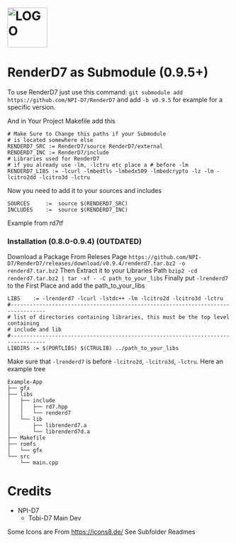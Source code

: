 # <img alt="LOGO" src="https://dev.npid7.de/tobid7/RenderD7/raw/branch/main/logo.png" height="90">
# RenderD7 as Submodule (0.9.5+)
To use RenderD7 just use this command: `git submodule add https://github.com/NPI-D7/RenderD7` and add `-b v0.9.5` for example for a specific version.


And in Your Project Makefile add this
```
# Make Sure to Change this paths if your Submodule
# is located somewhere else
RENDERD7_SRC := RenderD7/source RenderD7/external
RENDERD7_INC := RenderD7/include
# Libraries used for RenderD7
# if you already use -lm, -lctru etc place a # before -lm
RENDERD7_LIBS := -lcurl -lmbedtls -lmbedx509 -lmbedcrypto -lz -lm -lcitro2dd -lcitro3d -lctru
```
Now you need to add it to your sources and includes
```
SOURCES		:=	source $(RENDERD7_SRC)
INCLUDES	:=	source $(RENDERD7_INC)
```

Example from rd7tf
### Installation (0.8.0-0.9.4) (OUTDATED)
Download a Package From Releses Page
`https://github.com/NPI-D7/RenderD7/releases/download/v0.9.4/renderd7.tar.bz2 -o renderd7.tar.bz2`
Then Extract it to your Libraries Path
`bzip2 -cd renderd7.tar.bz2 | tar -xf - -C path_to_your_libs`
Finally put `-lrenderd7` to the First Place and add the path_to_your_libs
```
LIBS	:= -lrenderd7 -lcurl -lstdc++ -lm -lcitro2d -lcitro3d -lctru
#---------------------------------------------------------------------------------
# list of directories containing libraries, this must be the top level containing
# include and lib
#---------------------------------------------------------------------------------
LIBDIRS	:= $(PORTLIBS) $(CTRULIB) ../path_to_your_libs
```
Make sure that `-lrenderd7` is before `-lcitro2d`, `-lcitro3d`, `-lctru`.
Here an example tree
```
Example-App
├── gfx
├── libs
│   ├── include
│   │   ├── rd7.hpp
│   │   └── renderd7
│   └── lib
│       ├── librenderd7.a
│       └── librenderd7d.a
├── Makefile
├── romfs
│   └── gfx
└── src
    └── main.cpp
```
# Credits
- NPI-D7
  - Tobi-D7 Main Dev

Some Icons are From
https://icons8.de/
See Subfolder Readmes
